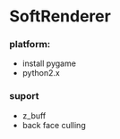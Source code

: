 # SoftRenderer

### platform:
 * install pygame
 * python2.x

### suport
 * z_buff
 * back face culling
